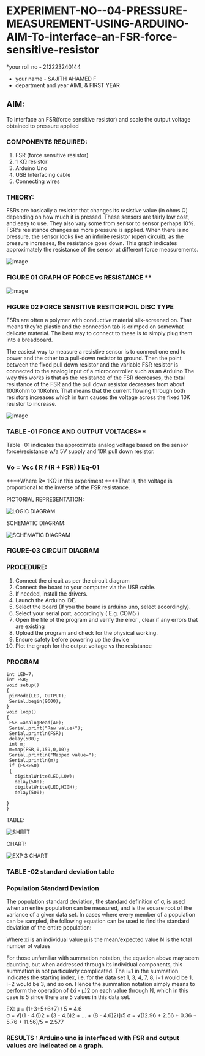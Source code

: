 # EXPERIMENT-NO--04-PRESSURE-MEASUREMENT-USING-ARDUINO-AIM-To-interface-an-FSR-force-sensitive-resistor
*your roll no - 212223240144
 * your name - SAJITH AHAMED F
 * department and year AIML & FIRST YEAR

## AIM: 
To interface an FSR(force sensitive resistor) and scale the output voltage obtained to pressure applied 
 
### COMPONENTS REQUIRED:
1.	FSR  (force sensitive resistor)
2.	1 KΩ resistor 
3.	Arduino Uno 
4.	USB Interfacing cable 
5.	Connecting wires 


### THEORY: 
FSRs are basically a resistor that changes its resistive value (in ohms Ω) depending on how much it is pressed. These sensors are fairly low cost, and easy to use. They also vary some from sensor to sensor perhaps 10%. FSR's resistance changes as more pressure is applied. When there is no pressure, the sensor looks like an infinite resistor (open circuit), as the pressure increases, the resistance goes down. This graph indicates approximately the resistance of the sensor at different force measurements.
 

![image](https://user-images.githubusercontent.com/36288975/163532939-d6888ae1-4068-4d83-86a7-fc4c32d5179e.png)

### FIGURE 01 GRAPH OF FORCE vs RESISTANCE **




![image](https://user-images.githubusercontent.com/36288975/163532957-82d57567-a1c3-48c5-8a87-7ea66d6fca49.png)




### FIGURE 02 FORCE SENSITIVE RESITOR FOIL DISC TYPE  

FSRs are often a polymer with conductive material silk-screened on. That means they're plastic and the connection tab is crimped on somewhat delicate material. The best way to connect to these is to simply plug them into a breadboard.

The easiest way to measure a resistive sensor is to connect one end to power and the other to a pull-down resistor to ground. Then the point between the fixed pull down resistor and the variable FSR resistor is connected to the analog input of a microcontroller such as an Arduino The way this works is that as the resistance of the FSR decreases, the total resistance of the FSR and the pull down resistor decreases from about 100Kohm to 10Kohm. That means that the current flowing through both resistors increases which in turn causes the voltage across the fixed 10K resistor to increase.

 ![image](https://user-images.githubusercontent.com/36288975/163532972-2b909551-12c9-485d-adb1-d1e988d557bd.png)

### TABLE -01 FORCE AND OUTPUT VOLTAGES**
	
  Table -01 indicates the approximate analog voltage based on the sensor force/resistance w/a 5V supply and 10K pull down resistor.

### Vo = Vcc ( R / (R + FSR) )								Eq-01

****Where R= 1KΩ in this experiment 
****That is, the voltage is proportional to the inverse of the FSR resistance.









PICTORIAL REPRESENTATION:


![LOGIC DIAGRAM](https://github.com/vasanthkumarch/EXPERIMENT-NO--04-PRESSURE-MEASUREMENT-USING-ARDUINO-AIM-To-interface-an-FSR-force-sensitive-resist/assets/149937471/17c68247-ca4d-49c0-ace6-e0645f70e414)


SCHEMATIC DIAGRAM:

![SCHEMATIC DIAGRAM](https://github.com/vasanthkumarch/EXPERIMENT-NO--04-PRESSURE-MEASUREMENT-USING-ARDUINO-AIM-To-interface-an-FSR-force-sensitive-resist/assets/149937471/e71f43b8-6b5f-449b-baf6-a0a48a09d3ad)



### FIGURE-03 CIRCUIT DIAGRAM



### PROCEDURE:
1.	Connect the circuit as per the circuit diagram 
2.	Connect the board to your computer via the USB cable.
3.	If needed, install the drivers.
4.	Launch the Arduino IDE.
5.	Select the board (If you the board is arduino uno, select accordingly).
6.	Select your serial port, accordingly ( E.g. COM5 )
7.	Open the file of the program  and verify the error , clear if any errors that are existing 
8.	Upload the program and check for the physical working. 
9.	Ensure safety before powering up the device 
10.	Plot the graph for the output voltage vs the resistance 


### PROGRAM 
 
 ```
int LED=7;
int FSR;
void setup()
{
  pinMode(LED, OUTPUT);
  Serial.begin(9600);
}
void loop()
{
  FSR =analogRead(A0);
  Serial.print("Raw value+");
  Serial.println(FSR);
  delay(500);
  int m;
  m=map(FSR,0,159,0,10);
  Serial.println("Mapped value=");
  Serial.println(m);
  if (FSR>50)
  {
    digitalWrite(LED,LOW);
    delay(500);
    digitalWrite(LED,HIGH);
    delay(500);
    
}
}
```
 
 
 
 
 
 
 
 
 
 
 
 
 
 TABLE:

![SHEET](https://github.com/vasanthkumarch/EXPERIMENT-NO--04-PRESSURE-MEASUREMENT-USING-ARDUINO-AIM-To-interface-an-FSR-force-sensitive-resist/assets/149937471/62460787-e373-40fa-a29b-785b476a3b87)


CHART:


![EXP 3 CHART](https://github.com/vasanthkumarch/EXPERIMENT-NO--04-PRESSURE-MEASUREMENT-USING-ARDUINO-AIM-To-interface-an-FSR-force-sensitive-resist/assets/149937471/deb3d3ad-04da-4849-8e59-c7e09c39b572)


### TABLE -02 standard deviation table 
### Population Standard Deviation
The population standard deviation, the standard definition of σ, is used when an entire population can be measured, and is the square root of the variance of a given data set. In cases where every member of a population can be sampled, the following equation can be used to find the standard deviation of the entire population:



Where
xi is an individual value
μ is the mean/expected value
N is the total number of values

For those unfamiliar with summation notation, the equation above may seem daunting, but when addressed through its individual components, this summation is not particularly complicated. The i=1 in the summation indicates the starting index, i.e. for the data set 1, 3, 4, 7, 8, i=1 would be 1, i=2 would be 3, and so on. Hence the summation notation simply means to perform the operation of (xi - μ)2 on each value through N, which in this case is 5 since there are 5 values in this data set.

EX:           μ = (1+3+5+6+7) / 5 = 4.6        
σ = √[(1 - 4.6)2 + (3 - 4.6)2 + ... + (8 - 4.6)2)]/5
σ = √(12.96 + 2.56 + 0.36 + 5.76 + 11.56)/5 = 2.577















### RESULTS : Arduino uno is interfaced with FSR and output values are indicated on a graph.
